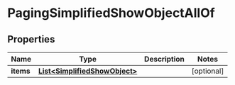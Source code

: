 

# PagingSimplifiedShowObjectAllOf

## Properties

Name | Type | Description | Notes
------------ | ------------- | ------------- | -------------
**items** | [**List&lt;SimplifiedShowObject&gt;**](SimplifiedShowObject.md) |  |  [optional]



